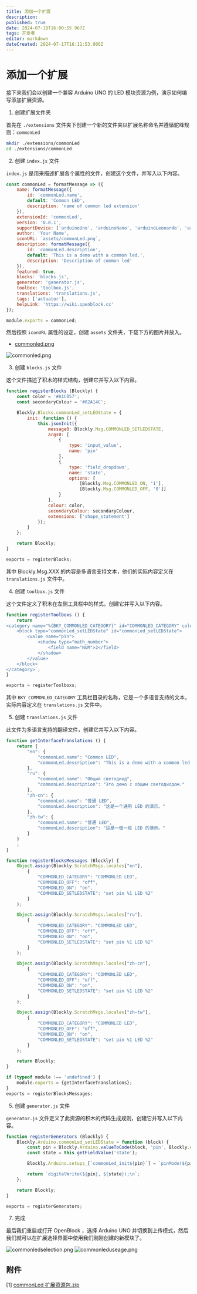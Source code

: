 ```yaml
---
title: 添加一个扩展
description: 
published: true
date: 2024-07-18T16:00:55.967Z
tags: 开发者
editor: markdown
dateCreated: 2024-07-17T16:11:53.906Z
---
```


# 添加一个扩展

接下来我们会以创建一个兼容 Arduino UNO 的 LED 模块资源为例，演示如何编写添加扩展资源。

1. 创建扩展文件夹

首先在 `./extensions` 文件夹下创建一个新的文件夹以扩展名称命名并遵循驼峰规则：`commonLed`

```bash
mkdir ./extensions/commonLed
cd ./extensions/commonLed
```

2. 创建 `index.js` 文件

`index.js` 是用来描述扩展各个属性的文件，创建这个文件，并写入以下内容。

```js
const commonLed = formatMessage => ({
    name: formatMessage({
        id: 'commonLed.name',
        default: 'Common LED',
        description: 'name of common led extension'
    }),
    extensionId: 'commonLed',
    version: '0.0.1',
    supportDevice: ['arduinoUno', 'arduinoNano', 'arduinoLeonardo', 'arduinoMega2560'],
    author: 'Your Name',
    iconURL: `assets/commonLed.png`,
    description: formatMessage({
        id: 'commonLed.description',
        default: 'This is a demo with a common led.',
        description: 'Description of common led'
    }),
    featured: true,
    blocks: 'blocks.js',
    generator: 'generator.js',
    toolbox: 'toolbox.js',
    translations: 'translations.js',
    tags: ['actuator'],
    helpLink: 'https://wiki.openblock.cc'
});

module.exports = commonLed;
```

然后按照 `iconURL` 属性的设定，创建 `assets` 文件夹，下载下方的图片并放入。

- [commonled.png](/developer-guide/plugin-development/add-a-extension/commonled.png)

![commonled.png](/developer-guide/plugin-development/add-a-extension/commonled.png)

3. 创建 `blocks.js` 文件

这个文件描述了积木的样式结构，创建它并写入以下内容。

```js
function registerBlocks (Blockly) {
    const color = '#A1C057';
    const secondaryColour = '#82A14C';

    Blockly.Blocks.commonLed_setLEDState = {
        init: function () {
            this.jsonInit({
                message0: Blockly.Msg.COMMONLED_SETLEDSTATE,
                args0: [
                    {
                        type: 'input_value',
                        name: 'pin'
                    },
                    {
                        type: 'field_dropdown',
                        name: 'state',
                        options: [
                            [Blockly.Msg.COMMONLED_ON, '1'],
                            [Blockly.Msg.COMMONLED_OFF, '0']]
                    }
                ],
                colour: color,
                secondaryColour: secondaryColour,
                extensions: ['shape_statement']
            });
        }
    };

    return Blockly;
}

exports = registerBlocks;
```
其中 Blockly.Msg.XXX 的内容是多语言支持文本，他们的实际内容定义在 `translations.js` 文件中。

4. 创建 `toolbox.js` 文件

这个文件定义了积木在左侧工具栏中的样式，创建它并写入以下内容。

```js
function registerToolboxs () {
    return `
<category name="%{BKY_COMMONLED_CATEGORY}" id="COMMONLED_CATEGORY" colour="#A6D200" secondaryColour="#A1C057">
    <block type="commonLed_setLEDState" id="commonLed_setLEDState">
        <value name="pin">
            <shadow type="math_number">
                <field name="NUM">2</field>
            </shadow>
        </value>
    </block>
</category>`;
}

exports = registerToolboxs;
```

其中 `BKY_COMMONLED_CATEGORY` 工具栏目录的名称，它是一个多语言支持的文本，实际内容定义在 `translations.js` 文件中。

5. 创建 `translations.js` 文件

此文件为多语言支持的翻译文件，创建它并写入以下内容。

```js
function getInterfaceTranslations () {
    return {
        "en": {
            "commonLed.name": "Common LED",
            "commonLed.description": "This is a demo with a common led."
        },
        "ru": {
            "commonLed.name": "Общий светодиод",
            "commonLed.description": "Это демо с общим светодиодом."
        },
        "zh-cn": {
            "commonLed.name": "普通 LED",
            "commonLed.description": "这是一个通用 LED 的演示。"
        },
        "zh-tw": {
            "commonLed.name": "普通 LED",
            "commonLed.description": "這是一個一般 LED 的演示。"
        }
    }
    ;
}

function registerBlocksMessages (Blockly) {
    Object.assign(Blockly.ScratchMsgs.locales["en"],
        {
            "COMMONLED_CATEGORY": "COMMONLED LED",
            "COMMONLED_OFF": "off",
            "COMMONLED_ON": "on",
            "COMMONLED_SETLEDSTATE": "set pin %1 LED %2"
        }
    );

    Object.assign(Blockly.ScratchMsgs.locales["ru"],
        {
            "COMMONLED_CATEGORY": "COMMONLED LED",
            "COMMONLED_OFF": "off",
            "COMMONLED_ON": "on",
            "COMMONLED_SETLEDSTATE": "set pin %1 LED %2"
        }
    );

    Object.assign(Blockly.ScratchMsgs.locales["zh-cn"],
        {
            "COMMONLED_CATEGORY": "COMMONLED LED",
            "COMMONLED_OFF": "off",
            "COMMONLED_ON": "on",
            "COMMONLED_SETLEDSTATE": "set pin %1 LED %2"
        }
    );

    Object.assign(Blockly.ScratchMsgs.locales["zh-tw"],
        {
            "COMMONLED_CATEGORY": "COMMONLED LED",
            "COMMONLED_OFF": "off",
            "COMMONLED_ON": "on",
            "COMMONLED_SETLEDSTATE": "set pin %1 LED %2"
        }
    );

    return Blockly;
}

if (typeof module !== 'undefined') {
    module.exports = {getInterfaceTranslations};
}
exports = registerBlocksMessages;
```

5. 创建 `generator.js` 文件

`generator.js` 文件定义了此资源的积木的代码生成规则，创建它并写入以下内容。

```js
function registerGenerators (Blockly) {
    Blockly.Arduino.commonLed_setLEDState = function (block) {
        const pin = Blockly.Arduino.valueToCode(block, 'pin', Blockly.Arduino.ORDER_ATOMIC);
        const state = this.getFieldValue('state');

        Blockly.Arduino.setups_[`commonLed_init${pin}`] = `pinMode(${pin}, OUTPUT);`;

        return `digitalWrite(${pin}, ${state});\n`;
    };

    return Blockly;
}

exports = registerGenerators;
```

7. 完成

最后我们重启或打开 OpenBlock ，选择 Arduino UNO 并切换到上传模式，然后我们就可以在扩展选择界面中使用我们刚刚创建的新模块了。

![commonledselection.png](/developer-guide/plugin-development/add-a-extension/commonledselection.png)
![commonleduseage.png](/developer-guide/plugin-development/add-a-extension/commonleduseage.png)

## 附件

[1] [commonLed 扩展资源包.zip](/developer-guide/plugin-development/add-a-extension/commonled.zip)
